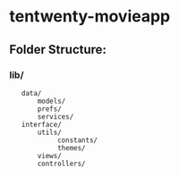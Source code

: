 # tentwenty-movieapp

 ## Folder Structure:
 ### lib/
       data/
           models/
           prefs/
           services/
       interface/
           utils/
                constants/
                themes/
           views/
           controllers/
